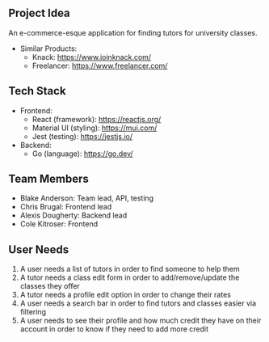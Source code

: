 ## Project Idea

An e-commerce-esque application for finding tutors for university classes.

 - Similar Products:
    - Knack: https://www.joinknack.com/
	- Freelancer: https://www.freelancer.com/

## Tech Stack

 - Frontend:
    - React (framework): https://reactjs.org/
	- Material UI (styling): https://mui.com/
	- Jest (testing): https://jestjs.io/
 - Backend:
    - Go (language): https://go.dev/

## Team Members

 - Blake Anderson: Team lead, API, testing
 - Chris Brugal: Frontend lead
 - Alexis Dougherty: Backend lead
 - Cole Kitroser: Frontend

## User Needs
1. A user needs a list of tutors in order to find someone to help them
2. A tutor needs a class edit form in order to add/remove/update the classes they offer
3. A tutor needs a profile edit option in order to change their rates
4. A user needs a search bar in order to find tutors and classes easier via filtering
5. A user needs to see their profile and how much credit they have on their account in order to know if they need to add more credit